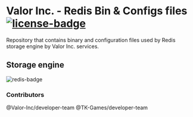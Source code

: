 # Valor Inc. - Redis Bin & Configs files [![license-badge]][license]
Repository that contains binary and configuration files used by Redis storage engine by Valor Inc. services.

## Storage engine
![redis-badge]

### Contributors
@Valor-Inc/developer-team
@TK-Games/developer-team

[redis-badge]: https://img.shields.io/badge/Redis-3.2.100-silver?logo=redis&style=plastic

[license-badge]: https://img.shields.io/badge/MIT-gray?style=plastic
[license]: /LICENSE
